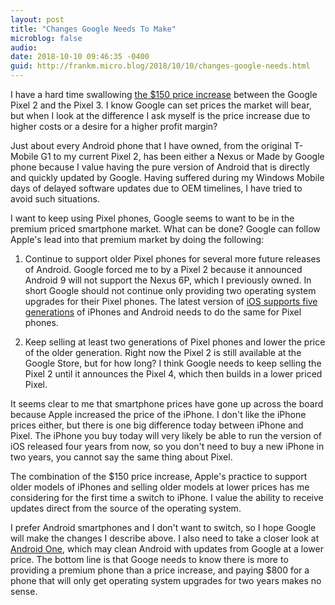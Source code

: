 ```yaml
---
layout: post
title: "Changes Google Needs To Make"
microblog: false
audio: 
date: 2018-10-10 09:46:35 -0400
guid: http://frankm.micro.blog/2018/10/10/changes-google-needs.html
---
```

I have a hard time swallowing [the $150 price increase](https://www.theverge.com/2018/10/9/17956202/google-pixel-3-price-expensive-why) between the Google Pixel 2 and the Pixel 3. I know Google can set prices the market will bear, but when I look at the difference I ask myself is the price increase due to higher costs or a desire for a higher profit margin? 

Just about every Android phone that I have owned, from the original T-Mobile G1 to my current Pixel 2, has been either a Nexus or Made by Google phone because I value having the pure version of Android that is directly and quickly updated by Google. Having suffered during my Windows Mobile days of delayed software updates due to OEM timelines, I have tried to avoid such situations. 

I want to keep using Pixel phones, Google seems to want to be in the premium priced smartphone market. What can be done? Google can follow Apple's lead into that premium market by doing the following:

1. Continue to support older Pixel phones for several more future releases of Android. Google forced me to by a Pixel 2 because it announced Android 9 will not support the Nexus 6P, which I previously owned. In short Google should not continue only providing two operating system upgrades for their Pixel phones. The latest version of [iOS supports five generations](https://www.apple.com/ios/ios-12/) of iPhones and Android needs to do the same for Pixel phones.

2. Keep selling at least two generations of Pixel phones and lower the price of the older generation. Right now the Pixel 2 is still available at the Google Store, but for how long? I think Google needs to keep selling the Pixel 2 until it announces the Pixel 4, which then builds in a lower priced Pixel. 

It seems clear to me that smartphone prices have gone up across the board because Apple increased the price of the iPhone. I don't like the iPhone prices either, but there is one big difference today between iPhone and Pixel. The iPhone you buy today will very likely be able to run the version of iOS released four years from now, so you don't need to buy a new iPhone in two years, you cannot say the same thing about Pixel.

The combination of the $150 price increase, Apple's practice to support older models of iPhones and selling older models at lower prices has me considering for the first time a switch to iPhone. I value the ability to receive updates direct from the source of the operating system. 

I prefer Android smartphones and I don't want to switch, so I hope Google will make the changes I describe above. I also need to take a closer look at [Android One](https://www.android.com/one/?gclid=Cj0KCQjwxvbdBRC0ARIsAKmec9bTgjNYnJ15XF1F-mkVu7nflgaw0voIk5MP2xEAMm3dJTzgbDVSttgaAse-EALw_wcB&gclsrc=aw.ds&dclid=CJLe6oWB_N0CFYLewAodBBgKTA), which may clean Android with updates from Google at a lower price. The bottom line is that Googe needs to know there is more to providing a premium phone than a price increase, and paying $800 for a phone that will only get operating system upgrades for two years makes no sense. 
